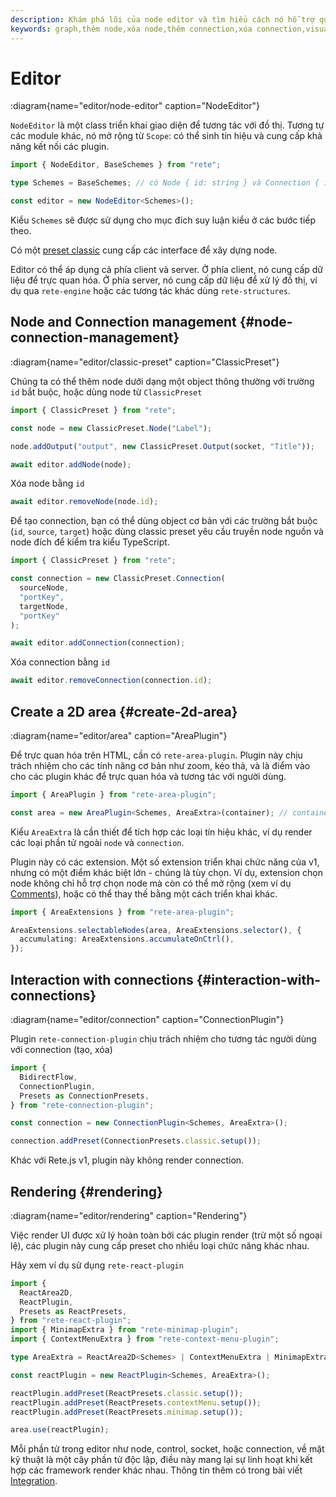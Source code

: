 ```yaml
---
description: Khám phá lõi của node editor và tìm hiểu cách nó hỗ trợ quản lý đồ thị, bao gồm thêm/xóa node và connection. Ngoài ra, tìm hiểu cách trực quan hóa editor và khởi tạo tương tác với connection
keywords: graph,thêm node,xóa node,thêm connection,xóa connection,visualize
---
```


# Editor

:diagram{name="editor/node-editor" caption="NodeEditor"}

`NodeEditor` là một class triển khai giao diện để tương tác với đồ thị. Tương tự các module khác, nó mở rộng từ `Scope`: có thể sinh tín hiệu và cung cấp khả năng kết nối các plugin.

```ts
import { NodeEditor, BaseSchemes } from "rete";

type Schemes = BaseSchemes; // có Node { id: string } và Connection { id: string, source: string, target: string }

const editor = new NodeEditor<Schemes>();
```

Kiểu `Schemes` sẽ được sử dụng cho mục đích suy luận kiểu ở các bước tiếp theo.

Có một [preset classic](/docs/concepts/presets#data-structures) cung cấp các interface để xây dựng node.

Editor có thể áp dụng cả phía client và server. Ở phía client, nó cung cấp dữ liệu để trực quan hóa. Ở phía server, nó cung cấp dữ liệu để xử lý đồ thị, ví dụ qua `rete-engine` hoặc các tương tác khác dùng `rete-structures`.

## Node and Connection management {#node-connection-management}

:diagram{name="editor/classic-preset" caption="ClassicPreset"}

Chúng ta có thể thêm node dưới dạng một object thông thường với trường `id` bắt buộc, hoặc dùng node từ `ClassicPreset`

```ts
import { ClassicPreset } from "rete";

const node = new ClassicPreset.Node("Label");

node.addOutput("output", new ClassicPreset.Output(socket, "Title"));

await editor.addNode(node);
```

Xóa node bằng `id`

```ts
await editor.removeNode(node.id);
```

Để tạo connection, bạn có thể dùng object cơ bản với các trường bắt buộc (`id`, `source`, `target`) hoặc dùng classic preset yêu cầu truyền node nguồn và node đích để kiểm tra kiểu TypeScript.

```ts
import { ClassicPreset } from "rete";

const connection = new ClassicPreset.Connection(
  sourceNode,
  "portKey",
  targetNode,
  "portKey"
);

await editor.addConnection(connection);
```

Xóa connection bằng `id`

```ts
await editor.removeConnection(connection.id);
```

## Create a 2D area {#create-2d-area}

:diagram{name="editor/area" caption="AreaPlugin"}

Để trực quan hóa trên HTML, cần có `rete-area-plugin`. Plugin này chịu trách nhiệm cho các tính năng cơ bản như zoom, kéo thả, và là điểm vào cho các plugin khác để trực quan hóa và tương tác với người dùng.

```ts
import { AreaPlugin } from "rete-area-plugin";

const area = new AreaPlugin<Schemes, AreaExtra>(container); // container là HTMLElement nơi area sẽ được gắn vào
```

Kiểu `AreaExtra` là cần thiết để tích hợp các loại tín hiệu khác, ví dụ render các loại phần tử ngoài `node` và `connection`.

Plugin này có các extension. Một số extension triển khai chức năng của v1, nhưng có một điểm khác biệt lớn - chúng là tùy chọn. Ví dụ, extension chọn node không chỉ hỗ trợ chọn node mà còn có thể mở rộng (xem ví dụ [Comments](/examples/comments)), hoặc có thể thay thế bằng một cách triển khai khác.

```ts
import { AreaExtensions } from "rete-area-plugin";

AreaExtensions.selectableNodes(area, AreaExtensions.selector(), {
  accumulating: AreaExtensions.accumulateOnCtrl(),
});
```

## Interaction with connections {#interaction-with-connections}

:diagram{name="editor/connection" caption="ConnectionPlugin"}

Plugin `rete-connection-plugin` chịu trách nhiệm cho tương tác người dùng với connection (tạo, xóa)

```ts
import {
  BidirectFlow,
  ConnectionPlugin,
  Presets as ConnectionPresets,
} from "rete-connection-plugin";

const connection = new ConnectionPlugin<Schemes, AreaExtra>();

connection.addPreset(ConnectionPresets.classic.setup());
```

Khác với Rete.js v1, plugin này không render connection.

## Rendering {#rendering}

:diagram{name="editor/rendering" caption="Rendering"}

Việc render UI được xử lý hoàn toàn bởi các plugin render (trừ một số ngoại lệ), các plugin này cung cấp preset cho nhiều loại chức năng khác nhau.

Hãy xem ví dụ sử dụng `rete-react-plugin`

```ts
import {
  ReactArea2D,
  ReactPlugin,
  Presets as ReactPresets,
} from "rete-react-plugin";
import { MinimapExtra } from "rete-minimap-plugin";
import { ContextMenuExtra } from "rete-context-menu-plugin";

type AreaExtra = ReactArea2D<Schemes> | ContextMenuExtra | MinimapExtra;

const reactPlugin = new ReactPlugin<Schemes, AreaExtra>();

reactPlugin.addPreset(ReactPresets.classic.setup());
reactPlugin.addPreset(ReactPresets.contextMenu.setup());
reactPlugin.addPreset(ReactPresets.minimap.setup());

area.use(reactPlugin);
```

Mỗi phần tử trong editor như node, control, socket, hoặc connection, về mặt kỹ thuật là một cây phần tử độc lập, điều này mang lại sự linh hoạt khi kết hợp các framework render khác nhau. Thông tin thêm có trong bài viết [Integration](/docs/concepts/integration).
